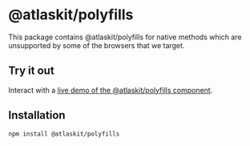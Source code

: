 # @atlaskit/polyfills

This package contains @atlaskit/polyfills for native methods which are unsupported by some of the browsers that we target.

## Try it out

Interact with a [live demo of the @atlaskit/polyfills component](https://atlaskit.atlassian.com).

## Installation

```sh
npm install @atlaskit/polyfills
```
